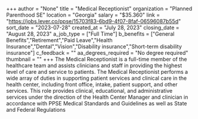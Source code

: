 +++
author = "None"
title = "Medical Receptionist"
organization = "Planned Parenthood SE"
location = "Georgia"
salary = "$35.360"
link = "https://jobs.lever.co/ppse/15703f83-6bd9-4f07-8faf-06596087b55d"
sort_date = "2023-07-28"
created_at = "July 28, 2023"
closing_date = "August 28, 2023"
a_job_type = ["Full Time"]
b_benefits = ["General Benefits","Retirement","Paid Leave","Health Insurance","Dental","Vision","Disability insurance","Short-term disability insurance"]
c_feedback = ""
aa_degrees_required = "No degree required"
thumbnail = ""
+++
The Medical Receptionist is a full-time member of the healthcare team and assists clinicians and staff in providing the highest level of care and service to patients.  The Medical Receptionist performs a wide array of duties in supporting patient services and clinical care in the health center, including front office, intake, patient support, and other services.  This role provides clinical, educational, and administrative services under the direction of the Health Center Manager and clinician in accordance with PPSE Medical Standards and Guidelines as well as State and Federal Regulations